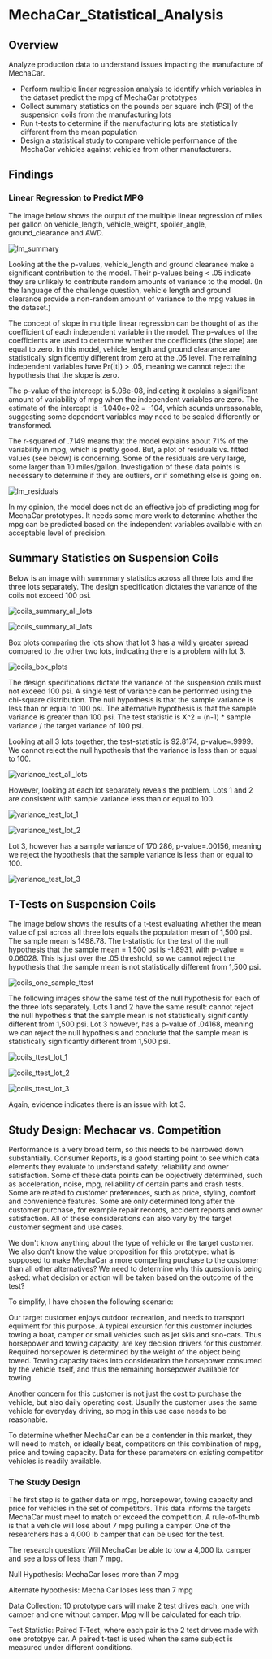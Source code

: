 # MechaCar_Statistical_Analysis

## Overview

Analyze production data to understand issues impacting the manufacture of MechaCar.

* Perform multiple linear regression analysis to identify which variables in the dataset predict the mpg of MechaCar prototypes
* Collect summary statistics on the pounds per square inch (PSI) of the suspension coils from the manufacturing lots
* Run t-tests to determine if the manufacturing lots are statistically different from the mean population
* Design a statistical study to compare vehicle performance of the MechaCar vehicles against vehicles from other manufacturers. 

## Findings

### Linear Regression to Predict MPG

The image below shows the output of the multiple linear regression of miles per gallon on vehicle_length, vehicle_weight, spoiler_angle, ground_clearance and AWD.

![lm_summary](/images/lm_summary.png)

Looking at the the p-values, vehicle_length and ground clearance make a significant contribution to the model. Their p-values being < .05 indicate they are unlikely to contribute random amounts of variance to the model. (In the language of the challenge question, vehicle length and ground clearance provide a non-random amount of variance to the mpg values in the dataset.)

The concept of slope in multiple linear regression can be thought of as the coefficient of each independent variable in the model. The p-values of the coefficients are used to determine whether the coefficients (the slope) are equal to zero. In this model, vehicle_length and ground clearance are statistically significently different from zero at the .05 level. The remaining independent variables have Pr(|t|) > .05, meaning we cannot reject the hypothesis that the slope is zero.

The p-value of the intercept is 5.08e-08, indicating it explains a significant amount of variability of mpg when the independent variables are zero. The estimate of the intercept is -1.040e+02 = -104, which sounds unreasonable, suggesting some dependent variables may need to be scaled differently or transformed.

The r-squared of .7149 means that the model explains about 71% of the variability in mpg, which is pretty good. But, a plot of residuals vs. fitted values (see below) is concerning. Some of the residuals are very large, some larger than 10 miles/gallon. Investigation of these data points is necessary to determine if they are outliers, or if something else is going on.

![lm_residuals](/images/lm_residuals.png)

In my opinion, the model does not do an effective job of predicting mpg for MechaCar prototypes. It needs some more work to determine whether the mpg can be predicted based on the independent variables available with an acceptable level of precision.

## Summary Statistics on Suspension Coils

Below is an image with summmary statistics across all three lots amd the three lots separately. The design specification dictates the variance of the coils not exceed 100 psi. 

![coils_summary_all_lots](/images/Coils_summary_all_lots.png)

![coils_summary_all_lots](/images/Coils_summary_lots.png)

Box plots comparing the lots show that lot 3 has a wildly greater spread compared to the other two lots, indicating there is a problem with lot 3.

![coils_box_plots](/images/coils_box_plots.png)

The design specifications dictate the variance of the suspension coils must not exceed 100 psi. A single test of variance can be performed using the chi-square distribution. The null hypothesis is that the sample variance is less than or equal to 100 psi. The alternative hypothesis is that the sample variance is greater than 100 psi. The test statistic is X^2 = (n-1) * sample variance / the target variance of 100 psi.

Looking at all 3 lots together, the test-statistic is 92.8174, p-value=.9999. We cannot reject the null hypothesis that the variance is less than or equal to 100. 

![variance_test_all_lots](/images/chi_sq_all_lots.png)

However, looking at each lot separately reveals the problem. Lots 1 and 2 are consistent with sample variance less than or equal to 100. 

![variance_test_lot_1](/images/chi_sq_lot_1.png)

![variance_test_lot_2](/images/chi_sq_lot_2.png)

Lot 3, however has a sample variance of 170.286, p-value=.00156, meaning we reject the hypothesis that the sample variance is less than or equal to 100.

![variance_test_lot_3](/images/chi_sq_lot_3.png)

## T-Tests on Suspension Coils

The image below shows the results of a t-test evaluating whether the mean value of psi across all three lots equals the population mean of 1,500 psi. The sample mean is 1498.78. The t-statistic for the test of the null hypothesis that the sample mean = 1,500 psi is -1.8931, with p-value = 0.06028. This is just over the .05 threshold, so we cannot reject the hypothesis that the sample mean is not statistically different from 1,500 psi.

![coils_one_sample_ttest](/images/coils_one_sample.png)

The following images show the same test of the null hypothesis for each of the three lots separately. Lots 1 and 2 have the same result: cannot reject the null hypothesis that the sample mean is not statistically significantly different from 1,500 psi. Lot 3 however, has a p-value of .04168, meaning we can reject the null hypothesis and conclude that the sample mean is statistically significantly different from 1,500 psi.

![coils_ttest_lot_1](/images/coils_ttest_lot_1.png)

![coils_ttest_lot_2](/images/coils_ttest_lot_2.png)

![coils_ttest_lot_3](/images/coils_ttest_lot_3.png)

Again, evidence indicates there is an issue with lot 3.

## Study Design: Mechacar vs. Competition

Performance is a very broad term, so this needs to be narrowed down substantially. Consumer Reports, is a good starting point to see which data elements they evaluate to understand safety, reliability and owner satisfaction. Some of these data points can be objectively determined, such as acceleration, noise, mpg, reliability of certain parts and crash tests. Some are related to customer preferences, such as price, styling, comfort and convenience features. Some are only determined long after the customer purchase, for example repair records, accident reports and owner satisfaction. All of these considerations can also vary by the target customer segment and use cases.

We don't know anything about the type of vehicle or the target customer. We also don't know the value proposition for this prototype: what is supposed to make MechaCar a more compelling purchase to the customer than all other alternatives? We need to determine why this question is being asked: what decision or action will be taken based on the outcome of the test?

To simplify, I have chosen the following scenario:

Our target customer enjoys outdoor recreation, and needs to transport equiment for this purpose. A typical excursion for this customer includes towing a boat, camper or small vehicles such as jet skis and sno-cats. Thus horsepower and towing capacity, are key decision drivers for this customer. Required horsepower is determined by the weight of the object being towed. Towing capacity takes into consideration the horsepower consumed by the vehicle itself, and thus the remaining horsepower available for towing.

Another concern for this customer is not just the cost to purchase the vehicle, but also daily operating cost. Usually the customer uses the same vehicle for everyday driving, so mpg in this use case needs to be reasonable.

To determine whether MechaCar can be a contender in this market, they will need to match, or ideally beat, competitors on this combination of mpg, price and towing capacity. Data for these parameters on existing competitor vehicles is readily available. 

### The Study Design

The first step is to gather data on mpg, horsepower, towing capacity and price for vehicles in the set of competitors. This data informs the targets MechaCar must meet to match or exceed the competition. A rule-of-thumb is that a vehicle will lose about 7 mpg pulling a camper. One of the researchers has a 4,000 lb camper that can be used for the test.

The research question: Will MechaCar be able to tow a 4,000 lb. camper and see a loss of less than 7 mpg.

Null Hypothesis: MechaCar loses more than 7 mpg

Alternate hypothesis: Mecha Car loses less than 7 mpg

Data Collection: 10 prototype cars will make 2 test drives each, one with camper and one without camper. Mpg will be calculated for each trip.

Test Statistic: Paired T-Test, where each pair is the 2 test drives made with one prototpye car. A paired t-test is used when the same subject is measured under different conditions. 


